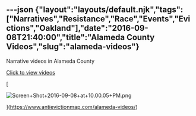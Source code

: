 ---json
{"layout":"layouts/default.njk","tags":["Narratives","Resistance","Race","Events","Evictions","Oakland"],"date":"2016-09-08T21:40:00","title":"Alameda County Videos","slug":"alameda-videos"}
---

Narrative videos in Alameda County

[Click to view videos](https://www.antievictionmap.com/alameda-videos/)

[

![Screen+Shot+2016-09-08+at+10.00.05+PM.png](https://images.squarespace-cdn.com/content/v1/52b7d7a6e4b0b3e376ac8ea2/1514068796435-KGZBQK3WQZXDJX3LY8SR/ke17ZwdGBToddI8pDm48kFxITbwW_cnDF74iE2r5jaYUqsxRUqqbr1mOJYKfIPR7LoDQ9mXPOjoJoqy81S2I8N_N4V1vUb5AoIIIbLZhVYxCRW4BPu10St3TBAUQYVKcTlBRq2oiuIfAkBX54v64s8u-tQR3o7teAorUHOAYaeks3quen3HOD_XM6Dk4bRvc/Screen%2BShot%2B2016-09-08%2Bat%2B10.00.05%2BPM.png)

](https://www.antievictionmap.com/alameda-videos/)